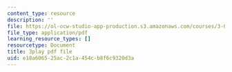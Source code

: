 ```yaml
---
content_type: resource
description: ''
file: https://ol-ocw-studio-app-production.s3.amazonaws.com/courses/3-091sc-introduction-to-solid-state-chemistry-fall-2010/e18a606525ac2c1a454cb8f6c9320d3a_vPQ9a_xIqRg.pdf
file_type: application/pdf
learning_resource_types: []
resourcetype: Document
title: 3play pdf file
uid: e18a6065-25ac-2c1a-454c-b8f6c9320d3a
---
```

